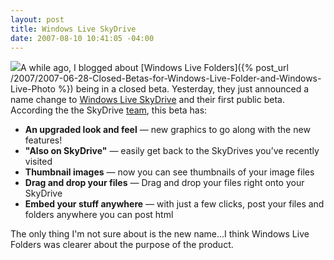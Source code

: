 ```yaml
---
layout: post
title: Windows Live SkyDrive
date: 2007-08-10 10:41:05 -04:00
---
```


![](http://byfiles.storage.live.com/y1phTaiyPdAi6ltTq3_l-VguEkLLDxjqFMFr_j08OJft0AsA0zT4m-HFzAzj6KEZNLAQqetVG0dKrI)A while ago, I blogged about [Windows Live Folders]({% post_url /2007/2007-06-28-Closed-Betas-for-Windows-Live-Folder-and-Windows-Live-Photo %}) being in a closed beta. Yesterday, they just announced a name change to [Windows Live SkyDrive](http://skydrive.live.com/) and their first public beta. According the the SkyDrive [team](http://skydriveteam.spaces.live.com/blog/cns%21977F793E846B3C96%21124.entry), this beta has:

*   **An upgraded look and feel** — new graphics to go along with the new features!  
*   **"Also on SkyDrive"** — easily get back to the SkyDrives you’ve recently visited  
*   **Thumbnail images** — now you can see thumbnails of your image files  
*   **Drag and drop your files** — Drag and drop your files right onto your SkyDrive  
*   **Embed your stuff anywhere** — with just a few clicks, post your files and folders anywhere you can post html  

The only thing I'm not sure about is the new name...I think Windows Live Folders was clearer about the purpose of the product.
